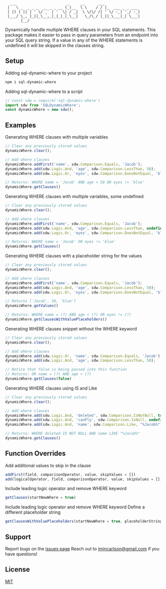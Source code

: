 ```
  ___                       _     __      ___
 |   \ _  _ _ _  __ _ _ __ (_)__  \ \    / / |_  ___ _ _ ___
 | |) | || | ' \/ _` | '  \| / _|  \ \/\/ /| ' \/ -_) '_/ -_)
 |___/ \_, |_||_\__,_|_|_|_|_\__|   \_/\_/ |_||_\___|_| \___|
       |__/
```

Dynamically handle multiple WHERE clauses in your SQL statements.
This package makes it easier to pass in query parameters from an endpoint into your SQL query string.
If a value in any of the WHERE statements is undefined it will be skipped in the clauses string.

## Setup

Adding sql-dynamic-where to your project

```bash
npm i sql-dynamic-where
```

Adding sql-dynamic-where to a script

```js
// const sdw = require('sql-dynamic-where')
import sdw from 'SQLDynamicWhere';
const dynamicWhere = new sdw();
```

## Examples

Generating WHERE clauses with multiple variables

```js
// Clear any previously stored values
dynamicWhere.clear();

// Add where clauses
dynamicWhere.addFirst('name', sdw.Comparison.Equals, 'Jacob');
dynamicWhere.add(sdw.Logic.And, 'age', sdw.Comparison.LessThan, 50);
dynamicWhere.add(sdw.Logic.Or, 'eyes', sdw.Comparison.DoesNotEqual, 'blue');

// Returns: WHERE name = 'Jacob' AND age < 50 OR eyes != 'blue'
dynamicWhere.getClauses()
```

Generating WHERE clauses with multiple variables, some undefined

```js
// Clear any previously stored values
dynamicWhere.clear();

// Add where clauses
dynamicWhere.addFirst('name', sdw.Comparison.Equals, 'Jacob');
dynamicWhere.add(sdw.Logic.And, 'age', sdw.Comparison.LessThan, undefined);
dynamicWhere.add(sdw.Logic.Or, 'eyes', sdw.Comparison.DoesNotEqual, 'blue');

// Returns: WHERE name = 'Jacob' OR eyes != 'blue'
dynamicWhere.getClauses()
```

Generating WHERE clauses with a placeholder string for the values

```js
// Clear any previously stored values
dynamicWhere.clear();

// Add where clauses
dynamicWhere.addFirst('name', sdw.Comparison.Equals, 'Jacob');
dynamicWhere.add(sdw.Logic.And, 'age', sdw.Comparison.LessThan, 50);
dynamicWhere.add(sdw.Logic.Or, 'eyes', sdw.Comparison.DoesNotEqual, 'blue');

// Returns ['Jacob', 50, 'blue']
dynamicWhere.getValues()

// Returns: WHERE name = (?) AND age < (?) OR eyes != (?)
dynamicWhere.getClausesWithValuePlaceholders()
```

Generating WHERE clauses snippet without the WHERE keyword

```js
// Clear any previously stored values
dynamicWhere.clear();

// Add where clauses
dynamicWhere.add(sdw.Logic.Or, 'name', sdw.Comparison.Equals, 'Jacob');
dynamicWhere.add(sdw.Logic.And, 'age', sdw.Comparison.LessThan, 50);

// Notice that false is being passed into this function
// Returns: OR name = (?) AND age < (?)
dynamicWhere.getClauses(false)
```

Generating WHERE clauses using IS and Like

```js
// Clear any previously stored values
dynamicWhere.clear();

// Add where clauses
dynamicWhere.add(sdw.Logic.And, 'deleted', sdw.Comparison.IsNotNull, true);
dynamicWhere.add(sdw.Logic.And, 'canFly', sdw.Comparison.IsNull, undefined);
dynamicWhere.add(sdw.Logic.And, 'name', sdw.Comparison.Like, "%Jacob%");

// Returns: WHERE deleted IS NOT NULL AND name LIKE "%Jacob%"
dynamicWhere.getClauses()
```

## Function Overrides

Add additional values to skip in the clause

```js
addFirst(field, comparisonOperator, value, skipValues = [])
add(logicalOperator, field, comparisonOperator, value, skipValues = [])
```

Include leading logic operator and remove WHERE keyword

```js
getClauses(startNewWhere = true)
```

Include leading logic operator and remove WHERE keyword
Define a different placeholder string

```js
getClausesWithValuePlaceholders(startNewWhere = true, placeholderString = '(?)')
```

## Support

Report bugs on the [issues page](https://github.com/imjncarlson/sql-dynamic-where/issues)
Reach out to <imjncarlson@gmail.com> if you have questions!

## License

[MIT](https://choosealicense.com/licenses/mit/)
